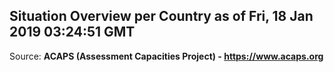 ## Situation Overview per Country as of Fri, 18 Jan 2019 03:24:51 GMT

Source: **ACAPS (Assessment Capacities Project) - https://www.acaps.org**
